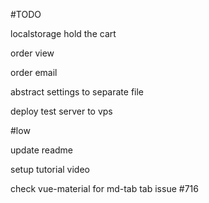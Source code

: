 #TODO

localstorage hold the cart

order view 

order email

abstract settings to separate file

deploy test server to vps

#low

update readme

setup tutorial video

check vue-material for md-tab tab issue #716